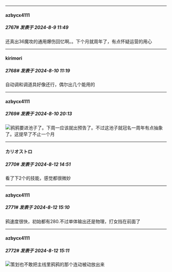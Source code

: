 ﻿
*****

####  azbycx4111  
##### 2767#       发表于 2024-8-9 11:49

还真出36魔攻的通用爆伤回忆啊。。下个月就周年了，有点怀疑运营的用心


*****

####  kirimori  
##### 2768#       发表于 2024-8-10 11:19

自动调和调道具好像还行，偶尔出几个能用的


*****

####  azbycx4111  
##### 2769#       发表于 2024-8-10 20:13

<img src="https://static.saraba1st.com/image/smiley/face2017/072.png" referrerpolicy="no-referrer">鸦鸦要进池子了。下周一应该就出预告了。不过这池子就冠名一周年有点抽象了。这提早了不止一个月


*****

####  カリオストロ  
##### 2770#       发表于 2024-8-12 14:51

看了下2个的技能，感觉都很微妙


*****

####  azbycx4111  
##### 2771#       发表于 2024-8-12 15:10

鸦速度很快，初始都有280.不过单体输出还是物理，打女挡在前面了

*****

####  azbycx4111  
##### 2772#       发表于 2024-8-12 15:11

<img src="https://static.saraba1st.com/image/smiley/face2017/059.png" referrerpolicy="no-referrer">策划也不敢把主线里鸦鸦的那个连动被动放出来

